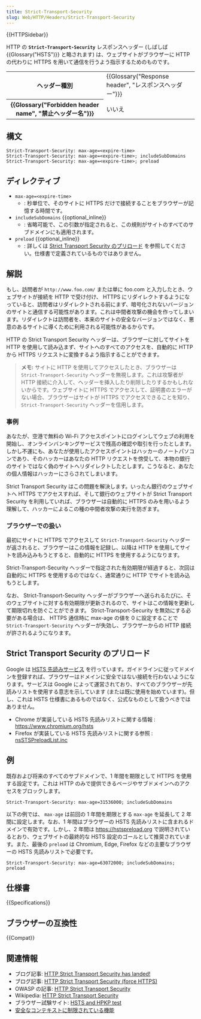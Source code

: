 ```yaml
---
title: Strict-Transport-Security
slug: Web/HTTP/Headers/Strict-Transport-Security
---
```


{{HTTPSidebar}}

HTTP の **`Strict-Transport-Security`** レスポンスヘッダー (しばしば {{Glossary("HSTS")}} と略されます) は、ウェブサイトがブラウザーに HTTP の代わりに HTTPS を用いて通信を行うよう指示するためのものです。

<table class="properties">
  <tbody>
    <tr>
      <th scope="row">ヘッダー種別</th>
      <td>
        {{Glossary("Response header", "レスポンスヘッダー")}}
      </td>
    </tr>
    <tr>
      <th scope="row">
        {{Glossary("Forbidden header name", "禁止ヘッダー名")}}
      </th>
      <td>いいえ</td>
    </tr>
  </tbody>
</table>

## 構文

```
Strict-Transport-Security: max-age=<expire-time>
Strict-Transport-Security: max-age=<expire-time>; includeSubDomains
Strict-Transport-Security: max-age=<expire-time>; preload
```

## ディレクティブ

- `max-age=<expire-time>`
  - : 秒単位で、そのサイトに HTTPS だけで接続することをブラウザーが記憶する時間です。
- `includeSubDomains` {{optional_inline}}
  - : 省略可能で、この引数が指定されると、この規則がサイトのすべてのサブドメインにも適用されます。
- `preload` {{optional_inline}}
  - : 詳しくは [Strict Transport Security のプリロード](#preloading_strict_transport_security) を参照してください。仕様書で定義されているものではありません。

## 解説

もし、訪問者が `http://www.foo.com/` または単に foo.com と入力したとき、ウェブサイトが接続を HTTP で受け付け、 HTTPS にリダイレクトするようになっていると、訪問者はリダイレクトされる前にまず、暗号化されないバージョンのサイトと通信する可能性があります。これは中間者攻撃の機会を作ってしまいます。リダイレクトは訪問者を、本来のサイトの安全なバージョンではなく、悪意のあるサイトに導くために利用される可能性があるからです。

HTTP の Strict Transport Security ヘッダーは、ブラウザーに対してサイトを HTTP を使用して読み込まず、サイトへのすべてのアクセスを、自動的に HTTP から HTTPS リクエストに変換するよう指示することができます。

> **メモ:** サイトに HTTP を使用してアクセスしたとき、ブラウザーは `Strict-Transport-Security` ヘッダーを無視します。これは攻撃者が HTTP 接続に介入して、ヘッダーを挿入したり削除したりするかもしれないからです。ウェブサイトに HTTPS でアクセスして、証明書のエラーがない場合、ブラウザーはサイトが HTTPS でアクセスできることを知り、 `Strict-Transport-Security` ヘッダーを信用します。

### 事例

あなたが、空港で無料の Wi-Fi アクセスポイントにログインしてウェブの利用を開始し、オンラインバンキングサービスで残高の確認や取引を行ったとします。しかし不運にも、あなたが使用したアクセスポイントはハッカーのノートパソコンであり、そのハッカーはあなたの HTTP リクエストを傍受して、本物の銀行のサイトではなく偽のサイトへリダイレクトしたとします。こうなると、あなたの個人情報はハッカーにさらされてしまいます。

Strict Transport Security はこの問題を解決します。いったん銀行のウェブサイトへ HTTPS でアクセスすれば、そして銀行のウェブサイトが Strict Transport Security を利用していれば、ブラウザーは自動的に HTTPS のみを用いるよう理解して、ハッカーによるこの種の中間者攻撃の実行を防ぎます。

### ブラウザーでの扱い

最初にサイトに HTTPS でアクセスして `Strict-Transport-Security` ヘッダーが返されると、ブラウザーはこの情報を記録し、以降は HTTP を使用してサイトを読み込みもうとすると、自動的に HTTPS を使用するようになります。

Strict-Transport-Security ヘッダーで指定された有効期限が経過すると、次回は自動的に HTTPS を使用するのではなく、通常通りに HTTP でサイトを読み込もうとします。

なお、 Strict-Transport-Security ヘッダーがブラウザーへ送られるたびに、そのウェブサイトに対する有効期限が更新されるので、サイトはこの情報を更新して期限切れを防ぐことができます。 Strict-Transport-Security を無効にする必要がある場合は、 HTTPS 通信時に max-age の値を 0 に設定することで `Strict-Transport-Security` ヘッダーが失効し、ブラウザーからの HTTP 接続が許されるようになります。

## Strict Transport Security のプリロード

Google は [HSTS 先読みサービス](https://hstspreload.org/) を行っています。ガイドラインに従ってドメインを登録すれば、ブラウザーはドメインに安全ではない接続を行わないようになります。サービスは Google によって運営されており、すべてのブラウザーが先読みリストを使用する意志を示しています (または既に使用を始めています)。但し、これは HSTS 仕様書にあるものではなく、公式なものとして扱うべきではありません。

- Chrome が実装している HSTS 先読みリストに関する情報 : <https://www.chromium.org/hsts>
- Firefox が実装している HSTS 先読みリストに関する参照 : [nsSTSPreloadList.inc](https://hg.mozilla.org/mozilla-central/raw-file/tip/security/manager/ssl/nsSTSPreloadList.inc)

## 例

既存および将来のすべてのサブドメインで、1 年間を期限として HTTPS を使用する設定です。これは HTTP のみで提供できるページやサブドメインへのアクセスをブロックします。

```
Strict-Transport-Security: max-age=31536000; includeSubDomains
```

以下の例では、 `max-age` は前回の 1 年間を期限とする `max-age` を延長して 2 年間に設定します。なお、1 年間はブラウザーの HSTS 先読みリストに含まれるドメインで有効です。しかし、2 年間は <https://hstspreload.org> で説明されているとおり、ウェブサイトの最終的な HSTS 設定のゴールとして推奨されています。また、最後の `preload` は Chromium, Edge, Firefox などの主要なブラウザーの HSTS 先読みリストで必要です。

```
Strict-Transport-Security: max-age=63072000; includeSubDomains; preload
```

## 仕様書

{{Specifications}}

## ブラウザーの互換性

{{Compat}}

## 関連情報

- ブログ記事: [HTTP Strict Transport Security has landed!](http://blog.sidstamm.com/2010/08/http-strict-transport-security-has.html)
- ブログ記事: [HTTP Strict Transport Security (force HTTPS)](http://hacks.mozilla.org/2010/08/firefox-4-http-strict-transport-security-force-https/)
- OWASP の記事: [HTTP Strict Transport Security](https://cheatsheetseries.owasp.org/cheatsheets/HTTP_Strict_Transport_Security_Cheat_Sheet.html)
- Wikipedia: [HTTP Strict Transport Security](https://ja.wikipedia.org/wiki/HTTP_Strict_Transport_Security)
- ブラウザー試験サイト: [HSTS and HPKP test](https://projects.dm.id.lv/Public-Key-Pins_test)
- [安全なコンテキストに制限されている機能](/ja/docs/Web/Security/Secure_Contexts/features_restricted_to_secure_contexts)
